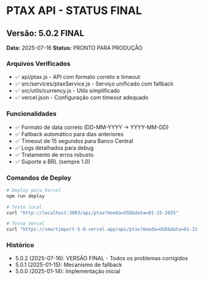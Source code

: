# PTAX API - STATUS FINAL

## Versão: 5.0.2 FINAL
**Data:** 2025-07-16
**Status:** PRONTO PARA PRODUÇÃO

### Arquivos Verificados
- ✅ api/ptax.js - API com formato correto e timeout
- ✅ src/services/ptaxService.js - Serviço unificado com fallback
- ✅ src/utils/currency.js - Utils simplificado
- ✅ vercel.json - Configuração com timeout adequado

### Funcionalidades
- ✅ Formato de data correto (DD-MM-YYYY → YYYY-MM-DD)
- ✅ Fallback automático para dias anteriores
- ✅ Timeout de 15 segundos para Banco Central
- ✅ Logs detalhados para debug
- ✅ Tratamento de erros robusto
- ✅ Suporte a BRL (sempre 1.0)

### Comandos de Deploy
```bash
# Deploy para Vercel
npm run deploy

# Teste local
curl "http://localhost:3003/api/ptax?moeda=USD&data=01-15-2025"

# Teste Vercel
curl "https://smartimport-5-0.vercel.app/api/ptax?moeda=USD&data=01-15-2025"
```

### Histórico
- 5.0.2 (2025-07-16): VERSÃO FINAL - Todos os problemas corrigidos
- 5.0.1 (2025-01-15): Mecanismo de fallback
- 5.0.0 (2025-01-14): Implementação inicial
